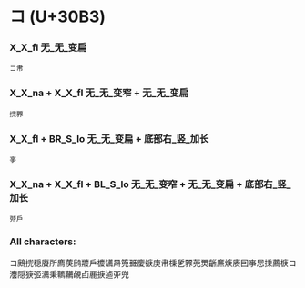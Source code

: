 # コ (U+30B3) 

### X_X_fl 无_无_变扁
`コ帇`

### X_X_na + X_X_fl 无_无_变窄 + 无_无_变扁
`㨮臩`

### X_X_fl + BR_S_lo 无_无_变扁 + 底部右_竖_加长
`亊`

### X_X_na + X_X_fl + BL_S_lo 无_无_变窄 + 无_无_变扁 + 底部右_竖_加长
`戼戶`

### All characters:
コ鶊㨮穏賡所廌菮鹒羻戶櫦䍎㫹篼臦慶㗮庚帇棅乺臩蔸燛齭㢘焿赓囙亊㤙㨀薦椩コ灋隠㹹弬瀳秉韀韉䚃卣䴡掶逌戼兜
